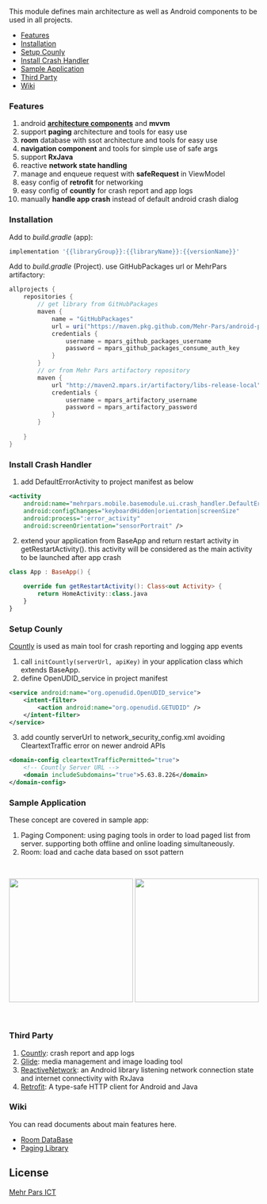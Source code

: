 This module defines main architecture as well as Android components to be used in all projects.
*  [Features](#features)
*  [Installation](#install)
*  [Setup Counly](#setup_countly)
*  [Install Crash Handler](#install_crash_handler)
*  [Sample Application](#sample)
*  [Third Party](#third_party)
*  [Wiki](#wiki)


### <a name="features">Features</a>
1. android **[architecture components][architecture_components]** and **mvvm**
2. support **paging** architecture and tools for easy use
3. **room** database with ssot architecture and tools for easy use
4. **navigation component** and tools for simple use of safe args
5. support **RxJava**
6. reactive **network state handling** 
7. manage and enqueue request with **safeRequest** in ViewModel
8. easy config of **retrofit** for networking
9. easy config of **countly** for crash report and app logs
10. manually **handle app crash** instead of default android crash dialog 


### <a name="install">Installation</a> 
Add to _build.gradle_ (app):
```groovy
implementation '{{libraryGroup}}:{{libraryName}}:{{versionName}}'
```

Add to _build.gradle_ (Project). use GitHubPackages url or MehrPars artifactory:
```groovy
allprojects {
    repositories {
        // get library from GitHubPackages
        maven {
            name = "GitHubPackages"
            url = uri("https://maven.pkg.github.com/Mehr-Pars/android-packages")
            credentials {
                username = mpars_github_packages_username
                password = mpars_github_packages_consume_auth_key
            }
        }
        // or from Mehr Pars artifactory repository
        maven {
            url "http://maven2.mpars.ir/artifactory/libs-release-local"
            credentials {
                username = mpars_artifactory_username
                password = mpars_artifactory_password
            }
        }
       
    }
}
```
 
### <a name="install_crash_handler">Install Crash Handler</a>
1. add DefaultErrorActivity to project manifest as below
```xml
<activity
    android:name="mehrpars.mobile.basemodule.ui.crash_handler.DefaultErrorActivity"
    android:configChanges="keyboardHidden|orientation|screenSize"
    android:process=":error_activity"
    android:screenOrientation="sensorPortrait" />
```
2. extend your application from BaseApp and return restart activity in getRestartActivity().
this activity will be considered as the main activity to be launched after app crash
```Kotlin
class App : BaseApp() {

    override fun getRestartActivity(): Class<out Activity> {
        return HomeActivity::class.java
    }
}
```

### <a name="setup_countly">Setup Counly</a>

[Countly](count.ly) is used as main tool for crash reporting and logging app events
1. call `initCountly(serverUrl, apiKey)` in your application class which extends BaseApp.
2. define OpenUDID_service in project manifest
```xml
<service android:name="org.openudid.OpenUDID_service">  
	<intent-filter> 
		<action android:name="org.openudid.GETUDID" />  
	</intent-filter>
</service>
```
3. add countly serverUrl to network_security_config.xml avoiding CleartextTraffic error on newer android APIs
```xml
<domain-config cleartextTrafficPermitted="true">  
	<!-- Countly Server URL -->  
	<domain includeSubdomains="true">5.63.8.226</domain>  
</domain-config>
```
 
### <a name="sample">Sample Application</a>
These concept are covered in sample app:
1.  Paging Component: using paging tools in order to load paged list from server. supporting both offline and online loading simultaneously.
2.  Room: load and cache data based on ssot pattern
 
<br>
<p align="center">
  <img src="https://mgit.mparsict.com/android/libs/basemodule/-/raw/mehrpars/screenshots/screenshot_1.png" width="250"/>
  <img src="https://mgit.mparsict.com/android/libs/basemodule/-/raw/mehrpars/screenshots/screenshot_2.png" width="250"/>
</p>
<br>
 
 
### <a name="third_party">Third Party</a>
1. [Countly][countly]: crash report and app logs
2. [Glide][glide]: media management and image loading tool 
3. [ReactiveNetwork][reactivenetwork]: an Android library listening network connection state and internet connectivity with RxJava
4. [Retrofit][retrofit]: A type-safe HTTP client for Android and Java
 
 
### <a name="wiki">Wiki</a>
You can read documents about main features here.
* [Room DataBase][room]
* [Paging Library][paging]
 
 
## License  
[Mehr Pars ICT][mp]


[mp]: https://www.mehrparsict.com
[room]: https://mgit.mparsict.com/android/libs/basemodule/-/wikis/%DA%A9%D8%AA%D8%A7%D8%A8%D8%AE%D8%A7%D9%86%D9%87-Room
[paging]: https://mgit.mparsict.com/android/libs/basemodule/-/wikis/%DA%A9%D8%AA%D8%A7%D8%A8%D8%AE%D8%A7%D9%86%D9%87-Paging-3
[architecture_components]: https://developer.android.com/topic/libraries/architecture
[countly]: https://count.ly/
[glide]: https://github.com/bumptech/glide
[reactivenetwork]: https://github.com/pwittchen/ReactiveNetwork
[retrofit]: https://github.com/square/retrofit
